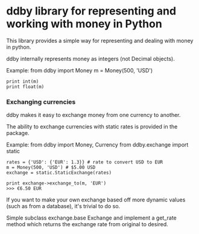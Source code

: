 # ddby library for representing and working with money in Python

This library provides a simple way for representing and dealing with money in python.

ddby internally represents money as integers (not Decimal objects).

Example:
    from ddby import Money
    m = Money(500, 'USD')

    print int(m)
    print float(m)

### Exchanging currencies
ddby makes it easy to exchange money from one currency to another.

The ability to exchange currencies with static rates is provided in the package.

Example:
    from ddby import Money, Currency
    from ddby.exchange import static

    rates = {'USD': {'EUR': 1.3}} # rate to convert USD to EUR
    m = Money(500, 'USD') # $5.00 USD
    exchange = static.StaticExchange(rates)

    print exchange->exchange_to(m, 'EUR')
    >>> €6.50 EUR

If you want to make your own exchange based off more dynamic values (such as from a database), it's trivial to do so.

Simple subclass exchange.base Exchange and implement a get_rate method which returns the exchange rate from original to desired.

    